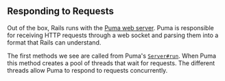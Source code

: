 ## Responding to Requests

Out of the box, Rails runs with the [Puma web server](https://puma.io/). Puma is responsible for receiving HTTP requests through a web socket and parsing them into a format that Rails can understand.

The first methods we see are called from Puma's <code>[Server#run](https://github.com/puma/puma/blob/v3.12.0/lib/puma/server.rb#L286)</code>. When Puma this method creates a pool of threads that wait for requests. The different threads allow Puma to respond to requests concurrently.
